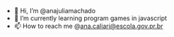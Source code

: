 - 👋 Hi, I’m @anajuliamachado
- 🌱 I’m currently learning program games in javascript
- 📫 How to reach me @ana.caliari@escola.gov.pr.br

<!---
anajuliamachado/anajuliamachado is a ✨ special ✨ repository because its `README.md` (this file) appears on your GitHub profile.
You can click the Preview link to take a look at your changes.
--->
